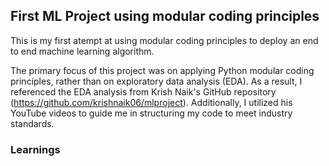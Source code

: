 ## First ML Project using modular coding principles

This is my first atempt at using modular coding principles to deploy an end to end machine learning algorithm.

The primary focus of this project was on applying Python modular coding principles, rather than on exploratory data analysis (EDA). As a result, I referenced the EDA analysis from Krish Naik's GitHub repository (https://github.com/krishnaik06/mlproject). Additionally, I utilized his YouTube videos to guide me in structuring my code to meet industry standards.

### Learnings
